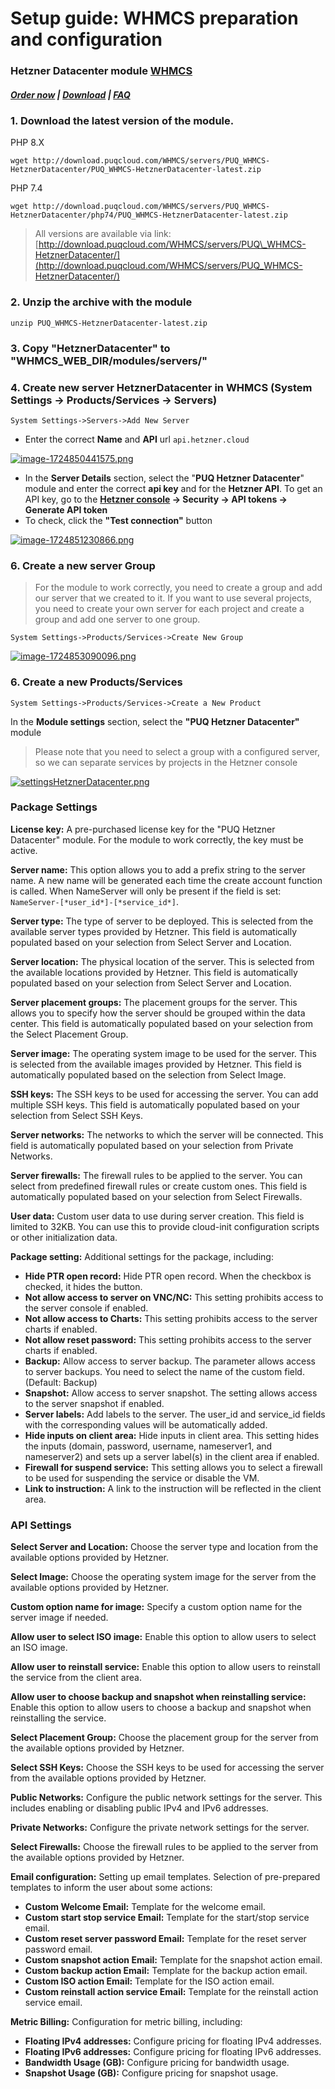 # Setup guide: WHMCS preparation and configuration

### Hetzner Datacenter module **[WHMCS](https://puqcloud.com/link.php?id=77)**

#####  [Order now](https://puqcloud.com/whmcs-module-hetzner-datacenter.php) | [Download](https://download.puqcloud.com/WHMCS/servers/PUQ_WHMCS-HetznerDatacenter/) | [FAQ](https://faq.puqcloud.com/)

### 1. Download the latest version of the module.

PHP 8.X

```
wget http://download.puqcloud.com/WHMCS/servers/PUQ_WHMCS-HetznerDatacenter/PUQ_WHMCS-HetznerDatacenter-latest.zip
```

PHP 7.4

```
wget http://download.puqcloud.com/WHMCS/servers/PUQ_WHMCS-HetznerDatacenter/php74/PUQ_WHMCS-HetznerDatacenter-latest.zip
```

>All versions are available via link: [http://download.puqcloud.com/WHMCS/servers/PUQ\_WHMCS-HetznerDatacenter/](http://download.puqcloud.com/WHMCS/servers/PUQ_WHMCS-HetznerDatacenter/)

### 2. Unzip the archive with the module

```
unzip PUQ_WHMCS-HetznerDatacenter-latest.zip
```

### 3. Copy "HetznerDatacenter" to "WHMCS\_WEB\_DIR/modules/servers/"

### 4. Create new server HetznerDatacenter in WHMCS (System Settings -&gt; Products/Services -&gt; Servers)

```
System Settings->Servers->Add New Server
```

- Enter the correct **Name** and **API** url `api.hetzner.cloud`

[![image-1724850441575.png](https://doc.puq.info/uploads/images/gallery/2024-08/scaled-1680-/image-1724850441575.png)](https://doc.puq.info/uploads/images/gallery/2024-08/image-1724850441575.png)

- In the **Server Details** section, select the "**PUQ Hetzner Datacenter**" module and enter the correct **api key** and for the **Hetzner API**. To get an API key, go to the **[Hetzner console](https://console.hetzner.cloud/) -&gt; Security -&gt; API tokens -&gt; Generate API token**
- To check, click the **"Test connection"** button

[![image-1724851230866.png](https://doc.puq.info/uploads/images/gallery/2024-08/scaled-1680-/image-1724851230866.png)](https://doc.puq.info/uploads/images/gallery/2024-08/image-1724851230866.png)

### 6. Create a new server Group

>For the module to work correctly, you need to create a group and add our server that we created to it. If you want to use several projects, you need to create your own server for each project and create a group and add one server to one group.

```
System Settings->Products/Services->Create New Group
```

[![image-1724853090096.png](https://doc.puq.info/uploads/images/gallery/2024-08/scaled-1680-/image-1724853090096.png)](https://doc.puq.info/uploads/images/gallery/2024-08/image-1724853090096.png)

### 6. Create a new Products/Services

```
System Settings->Products/Services->Create a New Product
```

In the **Module settings** section, select the **"PUQ Hetzner Datacenter"** module

>Please note that you need to select a group with a configured server, so we can separate services by projects in the Hetzner console

[![settingsHetznerDatacenter.png](https://doc.puq.info/uploads/images/gallery/2024-08/scaled-1680-/settingshetznerdatacenter.png)](https://doc.puq.info/uploads/images/gallery/2024-08/settingshetznerdatacenter.png)

### **Package Settings**

**License key:** A pre-purchased license key for the "PUQ Hetzner Datacenter" module. For the module to work correctly, the key must be active.

**Server name:** This option allows you to add a prefix string to the server name. A new name will be generated each time the create account function is called. When NameServer will only be present if the field is set: `NameServer-[*user_id*]-[*service_id*]`.

**Server type:** The type of server to be deployed. This is selected from the available server types provided by Hetzner. This field is automatically populated based on your selection from Select Server and Location.

**Server location:** The physical location of the server. This is selected from the available locations provided by Hetzner. This field is automatically populated based on your selection from Select Server and Location.

**Server placement groups:** The placement groups for the server. This allows you to specify how the server should be grouped within the data center. This field is automatically populated based on your selection from the Select Placement Group.

**Server image:** The operating system image to be used for the server. This is selected from the available images provided by Hetzner. This field is automatically populated based on the selection from Select Image.

**SSH keys:** The SSH keys to be used for accessing the server. You can add multiple SSH keys. This field is automatically populated based on your selection from Select SSH Keys.

**Server networks:** The networks to which the server will be connected. This field is automatically populated based on your selection from Private Networks.

**Server firewalls:** The firewall rules to be applied to the server. You can select from predefined firewall rules or create custom ones. This field is automatically populated based on your selection from Select Firewalls.

**User data:** Custom user data to use during server creation. This field is limited to 32KB. You can use this to provide cloud-init configuration scripts or other initialization data.

**Package setting:** Additional settings for the package, including:

- **Hide PTR open record:** Hide PTR open record. When the checkbox is checked, it hides the button.
- **Not allow access to server on VNC/NC:** This setting prohibits access to the server console if enabled.
- **Not allow access to Charts:** This setting prohibits access to the server charts if enabled.
- **Not allow reset password:** This setting prohibits access to the server charts if enabled.
- **Backup:** Allow access to server backup. The parameter allows access to server backups. You need to select the name of the custom field. (Default: Backup)
- **Snapshot:** Allow access to server snapshot. The setting allows access to the server snapshot if enabled.
- **Server labels:** Add labels to the server. The user\_id and service\_id fields with the corresponding values will be automatically added.
- **Hide inputs on client area:** Hide inputs in client area. This setting hides the inputs (domain, password, username, nameserver1, and nameserver2) and sets up a server label(s) in the client area if enabled.
- **Firewall for suspend service:** This setting allows you to select a firewall to be used for suspending the service or disable the VM.
- **Link to instruction:** A link to the instruction will be reflected in the client area.

### **API Settings**

**Select Server and Location:** Choose the server type and location from the available options provided by Hetzner.

**Select Image:** Choose the operating system image for the server from the available options provided by Hetzner.

**Custom option name for image:** Specify a custom option name for the server image if needed.

**Allow user to select ISO image:** Enable this option to allow users to select an ISO image.

**Allow user to reinstall service:** Enable this option to allow users to reinstall the service from the client area.

**Allow user to choose backup and snapshot when reinstalling service:** Enable this option to allow users to choose a backup and snapshot when reinstalling the service.

**Select Placement Group:** Choose the placement group for the server from the available options provided by Hetzner.

**Select SSH Keys:** Choose the SSH keys to be used for accessing the server from the available options provided by Hetzner.

**Public Networks:** Configure the public network settings for the server. This includes enabling or disabling public IPv4 and IPv6 addresses.

**Private Networks:** Configure the private network settings for the server.

**Select Firewalls:** Choose the firewall rules to be applied to the server from the available options provided by Hetzner.

**Email configuration:** Setting up email templates. Selection of pre-prepared templates to inform the user about some actions:

- **Custom Welcome Email:** Template for the welcome email.
- **Custom start stop service Email:** Template for the start/stop service email.
- **Custom reset server password Email:** Template for the reset server password email.
- **Custom snapshot action Email:** Template for the snapshot action email.
- **Custom backup action Email:** Template for the backup action email.
- **Custom ISO action Email:** Template for the ISO action email.
- **Custom reinstall action service Email:** Template for the reinstall action service email.

**Metric Billing:** Configuration for metric billing, including:

- **Floating IPv4 addresses:** Configure pricing for floating IPv4 addresses.
- **Floating IPv6 addresses:** Configure pricing for floating IPv6 addresses.
- **Bandwidth Usage (GB):** Configure pricing for bandwidth usage.
- **Snapshot Usage (GB):** Configure pricing for snapshot usage.